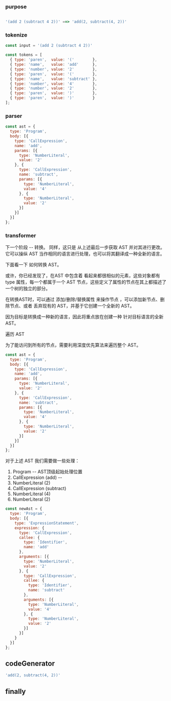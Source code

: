 ### purpose

```javascript

'(add 2 (subtract 4 2))' ==> 'add(2, subtract(4, 2))'

```


### tokenize

```javascript
const input = '(add 2 (subtract 4 2))'

const tokens = [
  { type: 'paren',  value: '('        },
  { type: 'name',   value: 'add'      },
  { type: 'number', value: '2'        },
  { type: 'paren',  value: '('        },
  { type: 'name',   value: 'subtract' },
  { type: 'number', value: '4'        },
  { type: 'number', value: '2'        },
  { type: 'paren',  value: ')'        },
  { type: 'paren',  value: ')'        }
];

```

### parser

```javascript
const ast = {
  type: 'Program',
  body: [{
    type: 'CallExpression',
    name: 'add',
    params: [{
      type: 'NumberLiteral',
      value: '2'
    }, {
      type: 'CallExpression',
      name: 'subtract',
      params: [{
        type: 'NumberLiteral',
        value: '4'
      }, {
        type: 'NumberLiteral',
        value: '2'
      }]
    }]
  }]
};
```
### transformer

下一个阶段 -- 转换。 同样，这只是
  从上述最后一步获取 AST 并对其进行更改。 它可以操纵
  AST 当作相同的语言进行处理，也可以将其翻译成一种全新的语言。

  下面看一下 如何转换 AST。

或许，你已经发现了，在AST 中包含着 看起来都很相似的元素，这些对象都有 type 属性，每一个都属于一个 AST 节点，这些定义了属性的节点在其上都描述了一个树的独立的部分。

在转换AST时，可以通过 添加/删除/替换属性 来操作节点
，可以添加新节点、删除节点、或者
丢弃现有的 AST，并基于它创建一个全新的 AST。

因为目标是转换成一种新的语言，因此将重点放在创建一种
  针对目标语言的全新 AST。

遍历 AST 

为了能访问到所有的节点，需要利用深度优先算法来遍历整个 AST。

```javascript
const ast = {
  type: 'Program',
  body: [{
    type: 'CallExpression',
    name: 'add',
    params: [{
      type: 'NumberLiteral',
      value: '2'
    }, {
      type: 'CallExpression',
      name: 'subtract',
      params: [{
        type: 'NumberLiteral',
        value: '4'
      }, {
        type: 'NumberLiteral',
        value: '2'
      }]
    }]
  }]
};
```
对于上述 AST 我们需要做一些处理：

1. Program -- AST顶级起始处理位置
2. CallExpression (add) --  
3. NumberLiteral (2) 
4. CallExpression (subtract)
5. NumberLiteral (4)
6. NumberLiteral (2)


```javascript
const newAst = {
  type: 'Program',
  body: [{
    type: 'ExpressionStatement',
    expression: {
      type: 'CallExpression',
      callee: {
        type: 'Identifier',
        name: 'add'
      },
      arguments: [{
        type: 'NumberLiteral',
        value: '2'
      }, {
        type: 'CallExpression',
        callee: {
          type: 'Identifier',
          name: 'subtract'
        },
        arguments: [{
          type: 'NumberLiteral',
          value: '4'
        }, {
          type: 'NumberLiteral',
          value: '2'
        }]
      }]
    }
  }]
};
```


## codeGenerator

```javascript
'add(2, subtract(4, 2))'
```

## finally